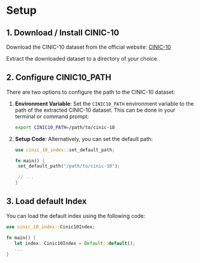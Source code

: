 # Setup

## 1. Download / Install CINIC-10

Download the CINIC-10 dataset from the official website:
[CINIC-10](https://github.com/BayesWatch/cinic-10)

Extract the downloaded dataset to a directory of your choice.

## 2. Configure CINIC10_PATH

There are two options to configure the path to the CINIC-10 dataset:

1. **Environment Variable**: Set the `CINIC10_PATH` environment variable to the path of the extracted CINIC-10 dataset. This can be done in your terminal or command prompt:
   ```bash
   export CINIC10_PATH=/path/to/cinic-10
   ```
   
2. **Setup Code**: Alternatively, you can set the default path:
   ```rust
   use cinic_10_index::set_default_path;
   
   fn main() {
    set_default_path("/path/to/cinic-10");
   
    // ...
   }
   ```
   
## 3. Load default Index

You can load the default index using the following code:
```rust
use cinic_10_index::Cinic10Index;

fn main() {
   let index: Cinic10Index = Default::default();
   ...
}
```
